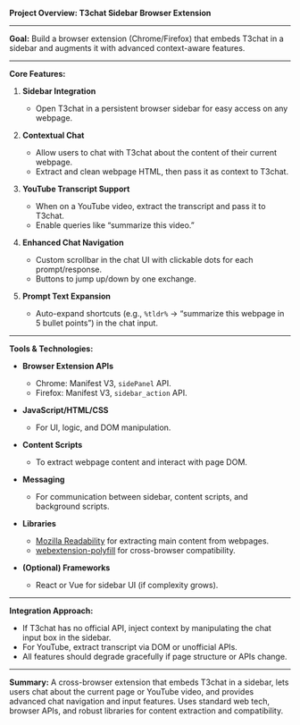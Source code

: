 **Project Overview: T3chat Sidebar Browser Extension**

---

**Goal:**
Build a browser extension (Chrome/Firefox) that embeds T3chat in a sidebar and augments it with advanced context-aware features.

---

**Core Features:**

1. **Sidebar Integration**
   - Open T3chat in a persistent browser sidebar for easy access on any webpage.

2. **Contextual Chat**
   - Allow users to chat with T3chat about the content of their current webpage.
   - Extract and clean webpage HTML, then pass it as context to T3chat.

3. **YouTube Transcript Support**
   - When on a YouTube video, extract the transcript and pass it to T3chat.
   - Enable queries like “summarize this video.”

4. **Enhanced Chat Navigation**
   - Custom scrollbar in the chat UI with clickable dots for each prompt/response.
   - Buttons to jump up/down by one exchange.

5. **Prompt Text Expansion**
   - Auto-expand shortcuts (e.g., `%tldr%` → “summarize this webpage in 5 bullet points”) in the chat input.

---

**Tools & Technologies:**

- **Browser Extension APIs**
  - Chrome: Manifest V3, `sidePanel` API.
  - Firefox: Manifest V3, `sidebar_action` API.

- **JavaScript/HTML/CSS**
  - For UI, logic, and DOM manipulation.

- **Content Scripts**
  - To extract webpage content and interact with page DOM.

- **Messaging**
  - For communication between sidebar, content scripts, and background scripts.

- **Libraries**
  - [Mozilla Readability](https://github.com/mozilla/readability) for extracting main content from webpages.
  - [webextension-polyfill](https://github.com/mozilla/webextension-polyfill) for cross-browser compatibility.

- **(Optional) Frameworks**
  - React or Vue for sidebar UI (if complexity grows).

---

**Integration Approach:**

- If T3chat has no official API, inject context by manipulating the chat input box in the sidebar.
- For YouTube, extract transcript via DOM or unofficial APIs.
- All features should degrade gracefully if page structure or APIs change.

---

**Summary:**
A cross-browser extension that embeds T3chat in a sidebar, lets users chat about the current page or YouTube video, and provides advanced chat navigation and input features. Uses standard web tech, browser APIs, and robust libraries for content extraction and compatibility.
